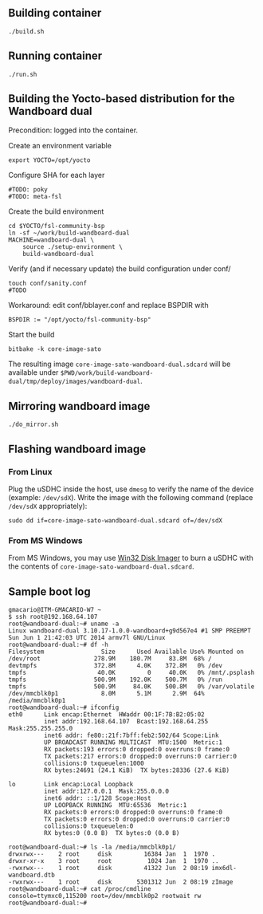 ## Building container

    ./build.sh

## Running container

    ./run.sh

## Building the Yocto-based distribution for the Wandboard dual

Precondition: logged into the container.

Create an environment variable

    export YOCTO=/opt/yocto

Configure SHA for each layer

    #TODO: poky
    #TODO: meta-fsl
    
Create the build environment

    cd $YOCTO/fsl-community-bsp
    ln -sf ~/work/build-wandboard-dual
    MACHINE=wandboard-dual \
        source ./setup-environment \
        build-wandboard-dual
        
Verify (and if necessary update) the build configuration under conf/

    touch conf/sanity.conf
    #TODO
    
Workaround: edit conf/bblayer.conf and replace BSPDIR with

    BSPDIR := "/opt/yocto/fsl-community-bsp"
    
Start the build

    bitbake -k core-image-sato

The resulting image `core-image-sato-wandboard-dual.sdcard` will be available under `$PWD/work/build-wandboard-dual/tmp/deploy/images/wandboard-dual`.

## Mirroring wandboard image

    ./do_mirror.sh
    
## Flashing wandboard image

### From Linux

Plug the uSDHC inside the host, use `dmesg` to verify the name of the device (example: `/dev/sdX`).
Write the image with the following command (replace `/dev/sdX` appropriately):

    sudo dd if=core-image-sato-wandboard-dual.sdcard of=/dev/sdX

### From MS Windows
From MS Windows, you may use [Win32 Disk Imager](http://sourceforge.net/projects/win32diskimager/) to burn a uSDHC
with the contents of `core-image-sato-wandboard-dual.sdcard`.

## Sample boot log

```
gmacario@ITM-GMACARIO-W7 ~
$ ssh root@192.168.64.107
root@wandboard-dual:~# uname -a
Linux wandboard-dual 3.10.17-1.0.0-wandboard+g9d567e4 #1 SMP PREEMPT Sun Jun 1 21:42:03 UTC 2014 armv7l GNU/Linux
root@wandboard-dual:~# df -h
Filesystem                Size      Used Available Use% Mounted on
/dev/root               278.9M    180.7M     83.8M  68% /
devtmpfs                372.8M      4.0K    372.8M   0% /dev
tmpfs                    40.0K         0     40.0K   0% /mnt/.psplash
tmpfs                   500.9M    192.0K    500.7M   0% /run
tmpfs                   500.9M     84.0K    500.8M   0% /var/volatile
/dev/mmcblk0p1            8.0M      5.1M      2.9M  64% /media/mmcblk0p1
root@wandboard-dual:~# ifconfig
eth0      Link encap:Ethernet  HWaddr 00:1F:7B:B2:05:02
          inet addr:192.168.64.107  Bcast:192.168.64.255  Mask:255.255.255.0
          inet6 addr: fe80::21f:7bff:feb2:502/64 Scope:Link
          UP BROADCAST RUNNING MULTICAST  MTU:1500  Metric:1
          RX packets:193 errors:0 dropped:0 overruns:0 frame:0
          TX packets:217 errors:0 dropped:0 overruns:0 carrier:0
          collisions:0 txqueuelen:1000
          RX bytes:24691 (24.1 KiB)  TX bytes:28336 (27.6 KiB)

lo        Link encap:Local Loopback
          inet addr:127.0.0.1  Mask:255.0.0.0
          inet6 addr: ::1/128 Scope:Host
          UP LOOPBACK RUNNING  MTU:65536  Metric:1
          RX packets:0 errors:0 dropped:0 overruns:0 frame:0
          TX packets:0 errors:0 dropped:0 overruns:0 carrier:0
          collisions:0 txqueuelen:0
          RX bytes:0 (0.0 B)  TX bytes:0 (0.0 B)

root@wandboard-dual:~# ls -la /media/mmcblk0p1/
drwxrwx---    2 root     disk         16384 Jan  1  1970 .
drwxr-xr-x    3 root     root          1024 Jan  1  1970 ..
-rwxrwx---    1 root     disk         41322 Jun  2 08:19 imx6dl-wandboard.dtb
-rwxrwx---    1 root     disk       5301312 Jun  2 08:19 zImage
root@wandboard-dual:~# cat /proc/cmdline
console=ttymxc0,115200 root=/dev/mmcblk0p2 rootwait rw
root@wandboard-dual:~#
```
